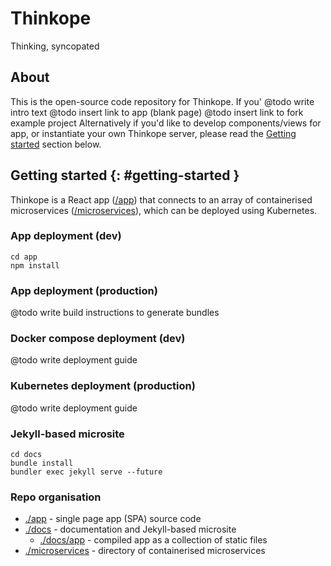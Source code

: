 # Thinkope
Thinking, syncopated

## About
This is the open-source code repository for Thinkope.  If you'
@todo write intro text
@todo insert link to app (blank page)
@todo insert link to fork example project
Alternatively if you'd like to develop components/views for app, or instantiate your own Thinkope server, please read the [Getting started](#getting-started) section below.

## Getting started {: #getting-started }
Thinkope is a React app ([/app](/app)) that connects to an array of containerised microservices ([/microservices](/microservices)), which can be deployed using Kubernetes.

### App deployment (dev)
```
cd app
npm install
```

### App deployment (production)
@todo write build instructions to generate bundles

### Docker compose deployment (dev)
@todo write deployment guide

### Kubernetes deployment (production)
@todo write deployment guide

### Jekyll-based microsite
```
cd docs
bundle install
bundler exec jekyll serve --future
```

### Repo organisation
* [./app](./app) - single page app (SPA) source code
* [./docs](./docs) - documentation and Jekyll-based microsite
  * [./docs/app](./docs/app) - compiled app as a collection of static files
* [./microservices](./microservices) - directory of containerised microservices
